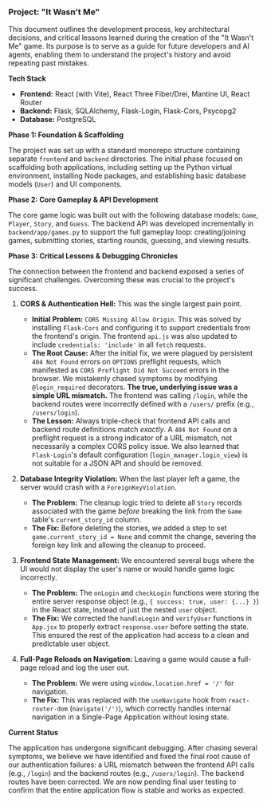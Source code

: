 ### Project: "It Wasn't Me"

This document outlines the development process, key architectural decisions, and critical lessons learned during the creation of the "It Wasn't Me" game. Its purpose is to serve as a guide for future developers and AI agents, enabling them to understand the project's history and avoid repeating past mistakes.

**Tech Stack**

- **Frontend:** React (with Vite), React Three Fiber/Drei, Mantine UI, React Router
- **Backend:** Flask, SQLAlchemy, Flask-Login, Flask-Cors, Psycopg2
- **Database:** PostgreSQL

**Phase 1: Foundation & Scaffolding**

The project was set up with a standard monorepo structure containing separate `frontend` and `backend` directories. The initial phase focused on scaffolding both applications, including setting up the Python virtual environment, installing Node packages, and establishing basic database models (`User`) and UI components.

**Phase 2: Core Gameplay & API Development**

The core game logic was built out with the following database models: `Game`, `Player`, `Story`, and `Guess`. The backend API was developed incrementally in `backend/app/games.py` to support the full gameplay loop: creating/joining games, submitting stories, starting rounds, guessing, and viewing results.

**Phase 3: Critical Lessons & Debugging Chronicles**

The connection between the frontend and backend exposed a series of significant challenges. Overcoming these was crucial to the project's success.

1.  **CORS & Authentication Hell:** This was the single largest pain point.

    - **Initial Problem:** `CORS Missing Allow Origin`. This was solved by installing `Flask-Cors` and configuring it to support credentials from the frontend's origin. The frontend `api.js` was also updated to include `credentials: 'include'` in all `fetch` requests.
    - **The Root Cause:** After the initial fix, we were plagued by persistent `404 Not Found` errors on `OPTIONS` preflight requests, which manifested as `CORS Preflight Did Not Succeed` errors in the browser. We mistakenly chased symptoms by modifying `@login_required` decorators. **The true, underlying issue was a simple URL mismatch.** The frontend was calling `/login`, while the backend routes were incorrectly defined with a `/users/` prefix (e.g., `/users/login`).
    - **The Lesson:** Always triple-check that frontend API calls and backend route definitions match _exactly_. A `404 Not Found` on a preflight request is a strong indicator of a URL mismatch, not necessarily a complex CORS policy issue. We also learned that `Flask-Login`'s default configuration (`login_manager.login_view`) is not suitable for a JSON API and should be removed.

2.  **Database Integrity Violation:** When the last player left a game, the server would crash with a `ForeignKeyViolation`.

    - **The Problem:** The cleanup logic tried to delete all `Story` records associated with the game _before_ breaking the link from the `Game` table's `current_story_id` column.
    - **The Fix:** Before deleting the stories, we added a step to set `game.current_story_id = None` and commit the change, severing the foreign key link and allowing the cleanup to proceed.

3.  **Frontend State Management:** We encountered several bugs where the UI would not display the user's name or would handle game logic incorrectly.

    - **The Problem:** The `onLogin` and `checkLogin` functions were storing the entire server response object (e.g., `{ success: true, user: {...} }`) in the React state, instead of just the nested `user` object.
    - **The Fix:** We corrected the `handleLogin` and `verifyUser` functions in `App.jsx` to properly extract `response.user` before setting the state. This ensured the rest of the application had access to a clean and predictable user object.

4.  **Full-Page Reloads on Navigation:** Leaving a game would cause a full-page reload and log the user out.
    - **The Problem:** We were using `window.location.href = '/'` for navigation.
    - **The Fix:** This was replaced with the `useNavigate` hook from `react-router-dom` (`navigate('/')`), which correctly handles internal navigation in a Single-Page Application without losing state.

**Current Status**

The application has undergone significant debugging. After chasing several symptoms, we believe we have identified and fixed the final root cause of our authentication failures: a URL mismatch between the frontend API calls (e.g., `/login`) and the backend routes (e.g., `/users/login`). The backend routes have been corrected. We are now pending final user testing to confirm that the entire application flow is stable and works as expected.
